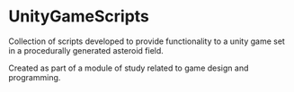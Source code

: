 # UnityGameScripts
Collection of scripts developed to provide functionality to a unity game set in a procedurally generated asteroid field.

Created as part of a module of study related to game design and programming. 